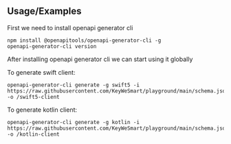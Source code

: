 ## Usage/Examples

First we need to install openapi generator cli

```
npm install @openapitools/openapi-generator-cli -g
openapi-generator-cli version
```

After installing openapi generator cli we can start using it globally&nbsp;

To generate swift client:

```
openapi-generator-cli generate -g swift5 -i https://raw.githubusercontent.com/KeyWeSmart/playground/main/schema.json -o /swift5-client
```

To generate kotlin client:

```
openapi-generator-cli generate -g kotlin -i https://raw.githubusercontent.com/KeyWeSmart/playground/main/schema.json -o /kotlin-client
```
